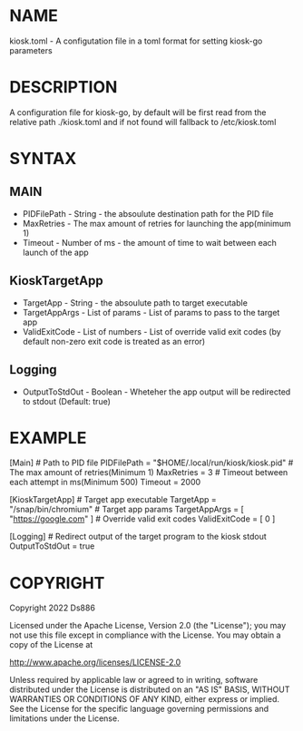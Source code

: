 # NAME
kiosk.toml - A configutation file in a toml format for setting kiosk-go 
             parameters

# DESCRIPTION
A configuration file for kiosk-go, by default will be first read from the 
relative path ./kiosk.toml and if not found will fallback to /etc/kiosk.toml

# SYNTAX

## MAIN

- PIDFilePath - String - the absoulute destination path for the PID file 
- MaxRetries - The max amount of retries for launching the app(minimum 1)
- Timeout - Number of ms - the amount of time to wait between each launch of 
    the app 

## KioskTargetApp

- TargetApp - String - the absoulute path to target executable
- TargetAppArgs - List of params - List of params to pass to the target app
- ValidExitCode - List of numbers - List of override valid exit codes
    (by default non-zero exit code is treated as an error)

## Logging

- OutputToStdOut - Boolean - Wheteher the app output will be redirected to 
                              stdout (Default: true)    

# EXAMPLE

\[Main\]
\# Path to PID file
PIDFilePath = "$HOME/.local/run/kiosk/kiosk.pid"
\# The max amount of retries(Minimum 1)
MaxRetries = 3
\# Timeout  between each attempt in ms(Minimum 500)
Timeout = 2000

\[KioskTargetApp\]
\# Target app executable
TargetApp = "/snap/bin/chromium"
\# Target app params
TargetAppArgs = \[ "https://google.com" \]
\# Override valid exit codes
ValidExitCode = \[ 0 \]

\[Logging\]
\# Redirect output of the target program to the kiosk stdout
OutputToStdOut = true

# COPYRIGHT
Copyright 2022 Ds886

Licensed under the Apache License, Version 2.0 (the "License");
you may not use this file except in compliance with the License.
You may obtain a copy of the License at

http://www.apache.org/licenses/LICENSE-2.0

Unless required by applicable law or agreed to in writing, software
 distributed under the License is distributed on an "AS IS" BASIS,
 WITHOUT WARRANTIES OR CONDITIONS OF ANY KIND, either express or implied.
 See the License for the specific language governing permissions and
 limitations under the License.
